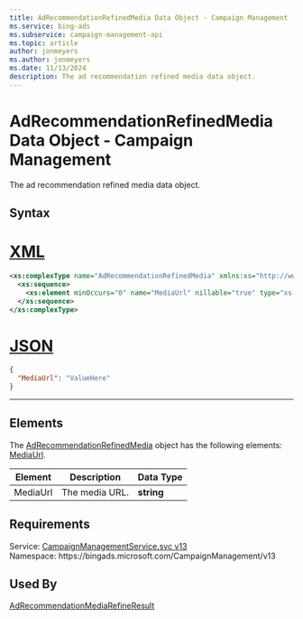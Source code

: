```yaml
---
title: AdRecommendationRefinedMedia Data Object - Campaign Management
ms.service: bing-ads
ms.subservice: campaign-management-api
ms.topic: article
author: jonmeyers
ms.author: jonmeyers
ms.date: 11/13/2024
description: The ad recommendation refined media data object.
---
```

# AdRecommendationRefinedMedia Data Object - Campaign Management
The ad recommendation refined media data object.

## Syntax

# [XML](#tab/xml)

```xml
<xs:complexType name="AdRecommendationRefinedMedia" xmlns:xs="http://www.w3.org/2001/XMLSchema">
  <xs:sequence>
    <xs:element minOccurs="0" name="MediaUrl" nillable="true" type="xs:string" />
  </xs:sequence>
</xs:complexType>
```

# [JSON](#tab/json)

```json
{
  "MediaUrl": "ValueHere"
}
```

-----

## <a name="elements"></a>Elements

The [AdRecommendationRefinedMedia](adrecommendationrefinedmedia.md) object has the following elements: [MediaUrl](#mediaurl).

|Element|Description|Data Type|
|-----------|---------------|-------------|
|<a name="mediaurl"></a>MediaUrl|The media URL.|**string**|

## Requirements
Service: [CampaignManagementService.svc v13](https://campaign.api.bingads.microsoft.com/Api/Advertiser/CampaignManagement/v13/CampaignManagementService.svc)  
Namespace: https\://bingads.microsoft.com/CampaignManagement/v13  

## Used By
[AdRecommendationMediaRefineResult](adrecommendationmediarefineresult.md)  
